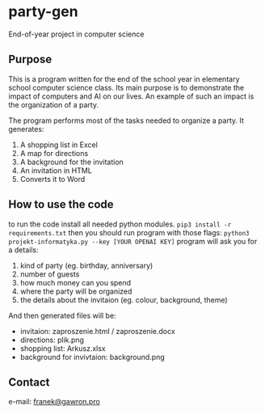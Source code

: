 # party-gen

End-of-year project in computer science

## Purpose

This is a program written for the end of the school year in elementary school computer science class. Its main purpose is to demonstrate the impact of computers and AI on our lives. An example of such an impact is the organization of a party.

The program performs most of the tasks needed to organize a party. It generates:
1. A shopping list in Excel
2. A map for directions
3. A background for the invitation
4. An invitation in HTML
5. Converts it to Word

## How to use the code
to run the code install all needed python modules.
```pip3 install -r requirements.txt```
then you should run program with those flags:
```python3 projekt-informatyka.py --key [YOUR OPENAI KEY]```
program will ask you for a details:
1. kind of party (eg. birthday, anniversary)
2. number of guests
3. how much money can you spend
4. where the party will be organized
5. the details about the invitaion (eg. colour, background, theme)

And then generated files will be:
- invitaion: zaproszenie.html / zaproszenie.docx
- directions: plik.png
- shopping list: Arkusz.xlsx
- background for invivtaion: background.png

## Contact

e-mail: franek@gawron.pro